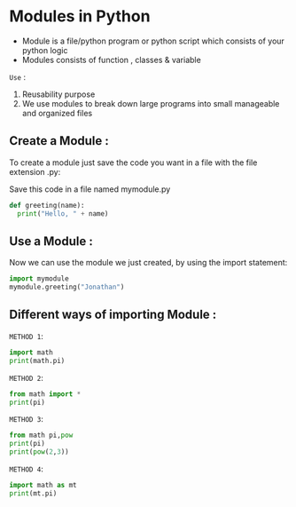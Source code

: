 # Modules in Python
* Module is a file/python program or python script which consists of your python logic
* Modules consists of function , classes & variable

`Use` : 

1. Reusability purpose 
2. We use modules to break down large programs into small manageable and organized files

## Create a Module :

To create a module just save the code you want in a file with the file extension .py:

Save this code in a file named mymodule.py
```py
def greeting(name):
  print("Hello, " + name)
```
## Use a Module :


Now we can use the module we just created, by using the import statement:

```py
import mymodule
mymodule.greeting("Jonathan")
```
## Different ways of importing Module :


`METHOD 1`:
```py
import math
print(math.pi)
```
`METHOD 2`:
```py
from math import *
print(pi)
```
`METHOD 3`:
```py
from math pi,pow
print(pi)
print(pow(2,3))
```
`METHOD 4`:
```py
import math as mt
print(mt.pi)
```


